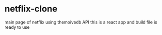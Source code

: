 # netflix-clone
main page of netflix using themoivedb API
this is a react app
and build file is ready to use
